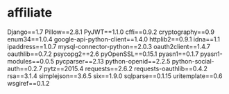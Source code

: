 # affiliate
Django==1.7
Pillow==2.8.1
PyJWT==1.1.0
cffi==0.9.2
cryptography==0.9
enum34==1.0.4
google-api-python-client==1.4.0
httplib2==0.9.1
idna==1.1
ipaddress==1.0.7
mysql-connector-python==2.0.3
oauth2client==1.4.7
oauthlib==0.7.2
psycopg2==2.6
pyOpenSSL==0.15.1
pyasn1==0.1.7
pyasn1-modules==0.0.5
pycparser==2.13
python-openid==2.2.5
python-social-auth==0.2.7
pytz==2015.4
requests==2.6.2
requests-oauthlib==0.4.2
rsa==3.1.4
simplejson==3.6.5
six==1.9.0
sqlparse==0.1.15
uritemplate==0.6
wsgiref==0.1.2
